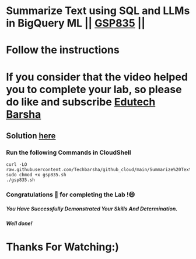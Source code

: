 # Summarize Text using SQL and LLMs in BigQuery ML || [GSP835](https://www.cloudskillsboost.google/focuses/74646?parent=catalog) ||
# Follow the instructions

# If you consider that the video helped you to complete your lab, so please do like and subscribe [Edutech Barsha](https://www.youtube.com/@edutechbarsha)
## Solution [here](https://youtu.be/bgY6epUZEr4)

### Run the following Commands in CloudShell

```
curl -LO raw.githubusercontent.com/Techbarsha/github_cloud/main/Summarize%20Text%20using%20SQL%20and%20LLMs%20in%20BigQuery%20ML/gsp835.sh
sudo chmod +x gsp835.sh
./gsp835.sh
```

### Congratulations 🎉 for completing the Lab !😄

##### *You Have Successfully Demonstrated Your Skills And Determination.*

#### *Well done!*

# Thanks For Watching:)

